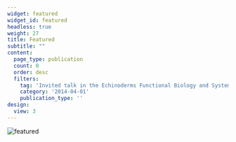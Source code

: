 ```yaml
---
widget: featured
widget_id: featured
headless: true
weight: 27
title: Featured
subtitle: ""
content:
  page_type: publication
  count: 0
  order: desc
  filters:
    tag: 'Invited talk in the Echinoderms Functional Biology and Systematics course at the Universidade Estadual de Feira de Santana (UEFS)'
    category: '2014-04-01'
    publication_type: ''
design:
  view: 3
---
```


![featured](https://user-images.githubusercontent.com/76624467/113241233-a1a1b580-9284-11eb-8ca5-ca9b7e724595.jpg)

